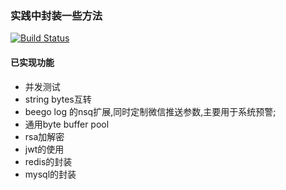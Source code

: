 ### 实践中封装一些方法

[![Build Status](https://travis-ci.org/cafra/utils.svg?branch=master)](https://travis-ci.org/cafra/utils)

#### 已实现功能
- 并发测试
- string bytes互转
- beego log 的nsq扩展,同时定制微信推送参数,主要用于系统预警;
- 通用byte buffer pool
- rsa加解密
- jwt的使用
- redis的封装
- mysql的封装